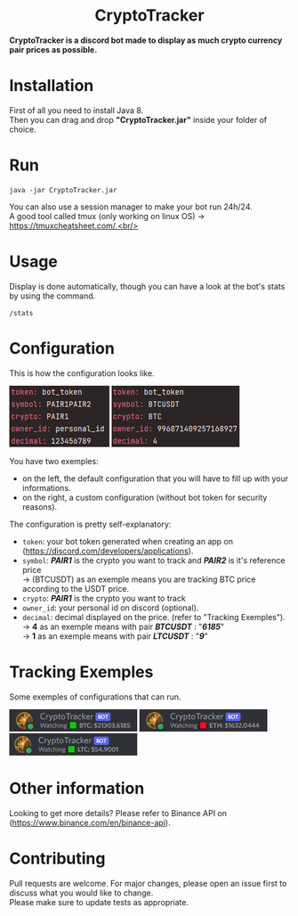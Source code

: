 <div align="center">

# CryptoTracker
</div>

**CryptoTracker is a discord bot made to display as much crypto currency pair prices as possible.**<br/>

# Installation
First of all you need to install Java 8.<br/>
Then you can drag and drop **"CryptoTracker.jar"** inside your folder of choice.<br/>

# Run
```
java -jar CryptoTracker.jar
```
You can also use a session manager to make your bot run 24h/24.<br/>
A good tool called tmux (only working on linux OS) -> https://tmuxcheatsheet.com/.<br/>

# Usage
Display is done automatically, though you can have a look at the bot's stats by using the command.<br/>
```
/stats
```

# Configuration
This is how the configuration looks like.<br/>

![](screenshots/config_default_exemple.png?raw=true "Default Config Exemple")
![](screenshots/config_custom_exemple.png?raw=true "Custom Config Exemple")

You have two exemples:
- on the left, the default configuration that you will have to fill up with your informations.<br/>
- on the right, a custom configuration (without bot token for security reasons).<br/>

The configuration is pretty self-explanatory:
* `token`: your bot token generated when creating an app on (https://discord.com/developers/applications).<br/>
* `symbol`: ***PAIR1*** is the crypto you want to track and ***PAIR2*** is it's reference price<br/> 
    -> (BTCUSDT) as an exemple means you are tracking BTC price according to the USDT price.<br/> 
* `crypto`: ***PAIR1*** is the crypto you want to track<br/> 
* `owner_id`: your personal id on discord (optional).<br/> 
* `decimal`: decimal displayed on the price. (refer to "Tracking Exemples").<br/> 
    -> **4** as an exemple means with pair ***BTCUSDT*** : "***6185***"<br/> 
    -> **1** as an exemple means with pair ***LTCUSDT*** : "***9***"<br/> 

# Tracking Exemples
Some exemples of configurations that can run.<br/>

![](screenshots/btc_exemple.png?raw=true "BTC/USDT Tracking Exemple")
![](screenshots/eth_exemple.png?raw=true "ETH/USDT Tracking Exemple")
![](screenshots/ltc_exemple.png?raw=true "LTC/USDT Tracking Exemple")

# Other information
Looking to get more details? Please refer to Binance API on (https://www.binance.com/en/binance-api).<br/>

# Contributing
Pull requests are welcome. For major changes, please open an issue first to discuss what you would like to change.<br/>
Please make sure to update tests as appropriate.<br/>